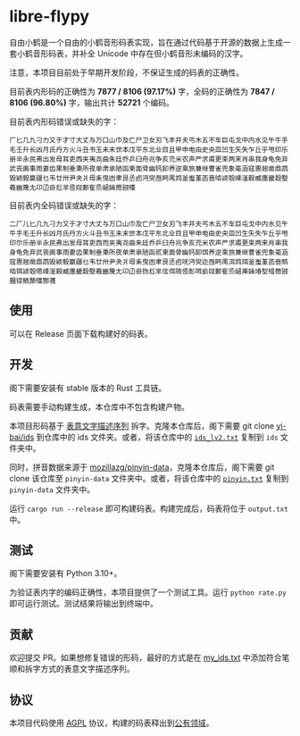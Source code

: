 # libre-flypy

自由小鹤是一个自由的小鹤音形码表实现，旨在通过代码基于开源的数据上生成一套小鹤音形码表，并补全 Unicode 中存在但小鹤音形未编码的汉字。

注意，本项目目前处于早期开发阶段，不保证生成的码表的正确性。

目前表内形码的正确性为 **7877 / 8106 (97.17%)** 字，全码的正确性为 **7847 / 8106 (96.80%)** 字，输出共计 **52721** 个编码。

目前表内形码错误或缺失的字：

```
厂匕几九刁力又于才寸大丈与万口山巾及亡尸卫女刃飞丰井夫丐木五不车巨屯戈中内水见午牛手毛壬升长凶月氏丹方火斗丑书玉未末世本戊平东北业目且甲申电由史央皿凹生矢失乍丘乎甩印乐册半永民弗出发母耳吏西夹夷尧曲朱廷乔乒臼舟兆争亥充米农声严求甫更束两来肖串我身龟免弃武丧画事雨妻齿果制垂秉所夜单肃承陋函柬面骨幽钙卸养逆乘旅兼继曹雀兜象毫涵寇惠翘凿鼎鹉毁颖毅赢疆乜韦廿卅尹夬爿毋耒曳凼聿艮丞卣沔臾亟眄禺鸩釜蚩堇菡啬啮颍彀嵊滏榖臧廛畿縠墼羲豳篾尢卬𠙶毌尨芈卺叚郪隺烝崡婳黹颋暵
```

目前表内全码错误或缺失的字：

```
二厂儿匕几九刁力又于才寸大丈与万口山巾及亡尸卫女刃飞丰井夫丐木五不车巨屯戈中内水见午牛手毛壬升长凶月氏丹方火斗丑书玉未末世本戊平东北业目且甲申电由史央皿凹生矢失乍丘乎甩印尔乐册半永民弗出发母耳吏西而夹夷尧曲朱廷乔乒臼舟兆争亥充米农声严求甫更束两来肖串我身龟免弃武丧画事雨妻齿果制垂秉所夜单肃承陋函贰柬面骨幽钙卸饵养逆乘旅兼继曹雀兜象毫涵寇惠翘凿鼎鹉毁颖毅赢疆乜韦廿卅尹夬爿毋耒曳凼聿艮丞卣呒沔臾迩亟眄禺洱鸩珥釜蚩堇菡啬鸸啮铒颍彀嗯嵊滏榖臧廛畿縠墼羲豳篾尢卬𠙶毌㧑尨芈伭佴陑卺耏咡侴叚郪隺烝崡庳婳堾堼棤黹颋䐃𬭚鲕漦暵酂彟
```

## 使用

可以在 Release 页面下载构建好的码表。

## 开发

阁下需要安装有 stable 版本的 Rust 工具链。

码表需要手动构建生成，本仓库中不包含构建产物。

本项目形码基于 [表意文字描述序列](https://zh.wikipedia.org/wiki/%E8%A1%A8%E6%84%8F%E6%96%87%E5%AD%97%E6%8F%8F%E8%BF%B0%E5%AD%97%E7%AC%A6) 拆字。克隆本仓库后，阁下需要 git clone [yi-bai/ids](https://github.com/yi-bai/ids) 到仓库中的 ids 文件夹。或者，将该仓库中的 [`ids_lv2.txt`](https://github.com/yi-bai/ids/blob/main/ids_lv2.txt) 复制到 `ids` 文件夹中。

同时，拼音数据来源于 [mozillazg/pinyin-data](https://github.com/mozillazg/pinyin-data)，克隆本仓库后，阁下需要 git clone 该仓库至 `pinyin-data` 文件夹中。或者，将该仓库中的 [`pinyin.txt`](https://github.com/mozillazg/pinyin-data/blob/master/pinyin.txt) 复制到 `pinyin-data` 文件夹中。

运行 `cargo run --release` 即可构建码表。构建完成后，码表将位于 `output.txt` 中。

## 测试

阁下需要安装有 Python 3.10+。

为验证表内字的编码正确性，本项目提供了一个测试工具。运行 `python rate.py` 即可运行测试。测试结果将输出到终端中。

## 贡献

欢迎提交 PR。如果想修复错误的形码，最好的方式是在 [my_ids.txt](./my_ids.txt) 中添加符合笔顺和拆字方式的表意文字描述序列。

## 协议

本项目代码使用 [AGPL](LICENSE) 协议，构建的码表释出到[公有领域](https://creativecommons.org/publicdomain/zero/1.0/deed.zh)。
